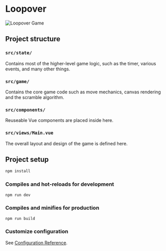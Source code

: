 # Loopover

![Loopover Game](https://repository-images.githubusercontent.com/213859310/dfd40b00-4fd7-11ea-9161-836dba6c576b)

## Project structure

### `src/state/`

Contains most of the higher-level game logic, such as the timer, various events, and many other things.

### `src/game/`

Contains the core game code such as move mechanics, canvas rendering and the scramble algorithm.

### `src/components/`

Reuseable Vue components are placed inside here.

### `src/views/Main.vue`

The overall layout and design of the game is defined here.

## Project setup
```sh
npm install
```

### Compiles and hot-reloads for development
```sh
npm run dev
```

### Compiles and minifies for production
```sh
npm run build
```

### Customize configuration
See [Configuration Reference](https://cli.vuejs.org/config/).
